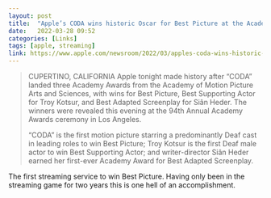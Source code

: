 ```yaml
---
layout: post
title:  "Apple’s CODA wins historic Oscar for Best Picture at the Academy Awards"
date:   2022-03-28 09:52
categories: [Links]
tags: [apple, streaming]
link: https://www.apple.com/newsroom/2022/03/apples-coda-wins-historic-oscar-for-best-picture-at-the-academy-awards/
---
```


>CUPERTINO, CALIFORNIA Apple tonight made history after “CODA” landed three Academy Awards from the Academy of Motion Picture Arts and Sciences, with wins for Best Picture, Best Supporting Actor for Troy Kotsur, and Best Adapted Screenplay for Siân Heder. The winners were revealed this evening at the 94th Annual Academy Awards ceremony in Los Angeles.
>
>“CODA” is the first motion picture starring a predominantly Deaf cast in leading roles to win Best Picture; Troy Kotsur is the first Deaf male actor to win Best Supporting Actor; and writer-director Siân Heder earned her first-ever Academy Award for Best Adapted Screenplay.

The first streaming service to win Best Picture. Having only been in the streaming game for two years this is one hell of an accomplishment.
